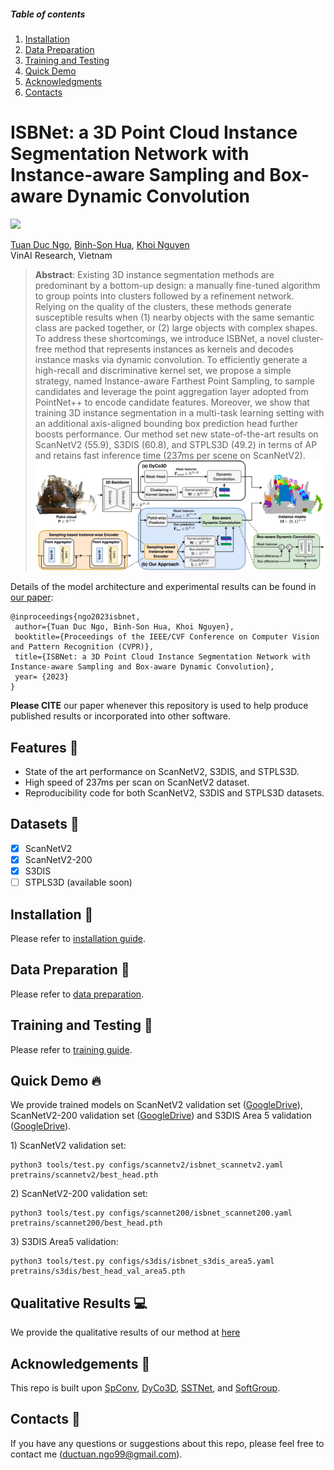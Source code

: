 ##### Table of contents
1. [Installation](#Installation)
2. [Data Preparation](#Data-Preparation)
3. [Training and Testing](#Training-and-Testing) 
4. [Quick Demo](#Quick-Demo)
5. [Acknowledgments](#Acknowledgments)
6. [Contacts](#Contacts)

# ISBNet: a 3D Point Cloud Instance Segmentation Network with Instance-aware Sampling and Box-aware Dynamic Convolution

<a href="https://arxiv.org/abs/2303.00246"><img src="https://img.shields.io/badge/https%3A%2F%2Farxiv.org%2Fabs%2F2303.00246-arxiv-brightgreen"></a>

[Tuan Duc Ngo](https://ngoductuanlhp.github.io/),
[Binh-Son Hua](https://sonhua.github.io/),
[Khoi Nguyen](https://www.khoinguyen.org/)<br>
VinAI Research, Vietnam

> **Abstract**: 
Existing 3D instance segmentation methods are predominant by a bottom-up design: a manually fine-tuned algorithm to group points into clusters followed by a refinement network. Relying on the quality of the clusters, these methods generate susceptible results when (1) nearby objects with the same semantic class are packed together, or (2) large objects with complex shapes. To address these shortcomings, we introduce ISBNet, a novel cluster-free method that represents instances as kernels and decodes instance masks via dynamic convolution. To efficiently generate a high-recall and discriminative kernel set, we propose a simple strategy, named Instance-aware Farthest Point Sampling, to sample candidates and leverage the point aggregation layer adopted from PointNet++ to encode candidate features. Moreover, we show that training 3D instance segmentation in a multi-task learning setting with an additional axis-aligned bounding box prediction head further boosts performance. Our method set new state-of-the-art results on ScanNetV2 (55.9), S3DIS (60.8), and STPLS3D (49.2) in terms of AP and retains fast inference time (237ms per scene on ScanNetV2).
![overview](docs/isbnet_arch.png)

Details of the model architecture and experimental results can be found in [our paper](https://arxiv.org/abs/2303.00246v1):

```bibtext
@inproceedings{ngo2023isbnet,
 author={Tuan Duc Ngo, Binh-Son Hua, Khoi Nguyen},
 booktitle={Proceedings of the IEEE/CVF Conference on Computer Vision and Pattern Recognition (CVPR)},
 title={ISBNet: a 3D Point Cloud Instance Segmentation Network with Instance-aware Sampling and Box-aware Dynamic Convolution},
 year= {2023}
}
```

**Please CITE** our paper whenever this repository is used to help produce published results or incorporated into other software.

## Features :mega:
* State of the art performance on ScanNetV2, S3DIS, and STPLS3D.
* High speed of 237ms per scan on ScanNetV2 dataset.
* Reproducibility code for both ScanNetV2, S3DIS and STPLS3D datasets.

## Datasets :floppy_disk:

- [x] ScanNetV2
- [x] ScanNetV2-200
- [x] S3DIS
- [ ] STPLS3D (available soon)

## Installation :memo:
Please refer to [installation guide](docs/INSTALL.md).

## Data Preparation :hammer:
Please refer to [data preparation](dataset/README.md).

## Training and Testing :train2:
Please refer to [training guide](docs/TRAIN.md).

## Quick Demo :fire:
We provide trained models on ScanNetV2 validation set ([GoogleDrive](https://drive.google.com/file/d/1-GQpYlcVRV5r6qDg-Z7_90CIIfu4kmq8/view?usp=sharing)), ScanNetV2-200 validation set ([GoogleDrive](https://drive.google.com/file/d/1ZEZgQeT6dIakljSTx4s5YZM0n2rwC3Kw/view?usp=share_link)) and S3DIS Area 5 validation ([GoogleDrive](https://drive.google.com/file/d/1oup4nEdgsmdwnMP1TQPmoIqZ8c1RoTgA/view?usp=sharing)).

1\) ScanNetV2 validation set:

```
python3 tools/test.py configs/scannetv2/isbnet_scannetv2.yaml pretrains/scannetv2/best_head.pth
```

2\) ScanNetV2-200 validation set:

```
python3 tools/test.py configs/scannet200/isbnet_scannet200.yaml pretrains/scannet200/best_head.pth
```

3\) S3DIS Area5 validation:

```
python3 tools/test.py configs/s3dis/isbnet_s3dis_area5.yaml pretrains/s3dis/best_head_val_area5.pth
```

## Qualitative Results :computer:
We provide the qualitative results of our method at [here](docs/QUALITATIVE.md)

## Acknowledgements :clap:
This repo is built upon [SpConv](https://github.com/traveller59/spconv), [DyCo3D](https://github.com/aim-uofa/DyCo3D), [SSTNet](https://github.com/Gorilla-Lab-SCUT/SSTNet), and [SoftGroup](https://github.com/thangvubk/SoftGroup). 

## Contacts :email:
If you have any questions or suggestions about this repo, please feel free to contact me (ductuan.ngo99@gmail.com).